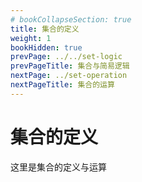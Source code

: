 ```yaml
---
# bookCollapseSection: true
title: 集合的定义
weight: 1
bookHidden: true
prevPage: ../../set-logic
prevPageTitle: 集合与简易逻辑
nextPage: ../set-operation
nextPageTitle: 集合的运算
---
```


# 集合的定义

这里是集合的定义与运算